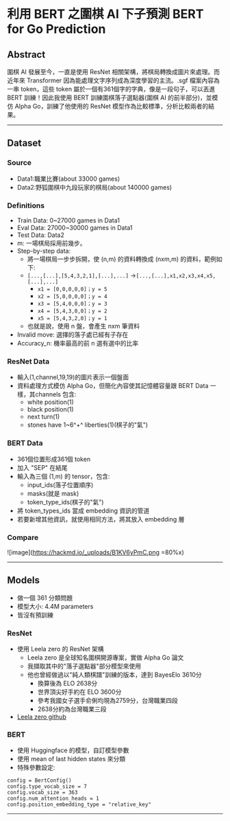 利用 BERT 之圍棋 AI 下子預測
BERT for Go Prediction
===

## Abstract
圍棋 AI 發展至今，一直是使用 ResNet 相關架構，將棋局轉換成圖片來處理。而近年來 Transformer 因為能處理文字序列成為深度學習的主流。.sgf 檔案內容為一串 token，這些 token 屬於一個有361個字的字典，像是一段句子，可以丟進 BERT 訓練！因此我使用 BERT 訓練圍棋落子選點器(圍棋 AI 的前半部分)，並模仿 Alpha Go，訓練了他使用的 ResNet 模型作為比較標準，分析比較兩者的結果。

---

## Dataset
### Source
* Data1:職業比賽(about 33000 games)
* Data2:野狐圍棋中九段玩家的棋局(about 140000 games)

### Definitions
* Train Data: 0~27000 games in Data1
* Eval Data: 27000~30000 games in Data1
* Test Data: Data2
* m: 一場棋局採用前幾步。
* Step-by-step data: 
    * 將一場棋局一步步拆開，使 (n,m) 的資料轉換成 (nxm,m) 的資料，範例如下:
    * `[...,[...],[5,4,3,2,1],[...],...]` ->`[...,[...],x1,x2,x3,x4,x5,[...],...]`
        * `x1 = [0,0,0,0,0]；y = 5`
        * `x2 = [5,0,0,0,0]；y = 4`
        * `x3 = [5,4,0,0,0]；y = 3`
        * `x4 = [5,4,3,0,0]；y = 2`
        * `x5 = [5,4,3,2,0]；y = 1`
    * 也就是說，使用 n 盤，會產生 nxm 筆資料
* Invalid move: 選擇的落子處已經有子存在
* Accuracy_n: 機率最高的前 n 選有選中的比率

### ResNet Data
* 輸入(1,channel,19,19)的圖片表示一個盤面
* 資料處理方式模仿 Alpha Go，但簡化內容使其記憶體容量跟 BERT Data 一樣，其channels 包含: 
    * white position(1)
    * black position(1)
    * next turn(1)
    * stones have 1~6^+^ liberties(1)(棋子的"氣")

### BERT Data
* 361個位置形成361個 token
* 加入 "SEP" 在結尾
* 輸入為三個 (1,m) 的 tensor，包含:
    * input_ids(落子位置順序)
    * masks(就是 mask)
    * token_type_ids(棋子的"氣")
* 將 token_types_ids 當成 embedding 資訊的管道
* 若要新增其他資訊，就使用相同方法，將其放入 embedding 層

### Compare
![image](https://hackmd.io/_uploads/B1KV6yPmC.png =80%x)

---

## Models
* 做一個 361 分類問題
* 模型大小: 4.4M parameters
* 皆沒有預訓練

### ResNet
* 使用 Leela zero 的 ResNet 架構
    * Leela zero 是全球知名圍棋開源專案，實做 Alpha Go 論文
    * 我擷取其中的"落子選點器"部分模型來使用
    * 他也曾經做過以"純人類棋譜"訓練的版本，達到 BayesElo 3610分
        * 換算後為 ELO 2638分
        * 世界頂尖好手約在 ELO 3600分
        * 參考我國女子選手俞俐均現為2759分，台灣職業四段
        * 2638分約為台灣職業三段
* [Leela zero github](https://github.com/leela-zero/leela-zero)

### BERT
* 使用 Huggingface 的模型，自訂模型參數
* 使用 mean of last hidden states 來分類
* 特殊參數設定:
```python!
config = BertConfig()
config.type_vocab_size = 7
config.vocab_size = 363
config.num_attention_heads = 1
config.position_embedding_type = "relative_key"
```

---
